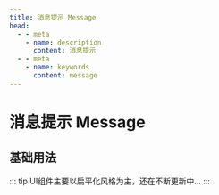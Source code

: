 ```yaml
---
title: 消息提示 Message
head:
  - - meta
    - name: description
      content: 消息提示
  - - meta
    - name: keywords
      content: message
---
```


# 消息提示 Message

## 基础用法

<ClientOnly>
  <MessageBasic />
</ClientOnly>

::: tip
UI组件主要以扁平化风格为主，还在不断更新中...
:::
